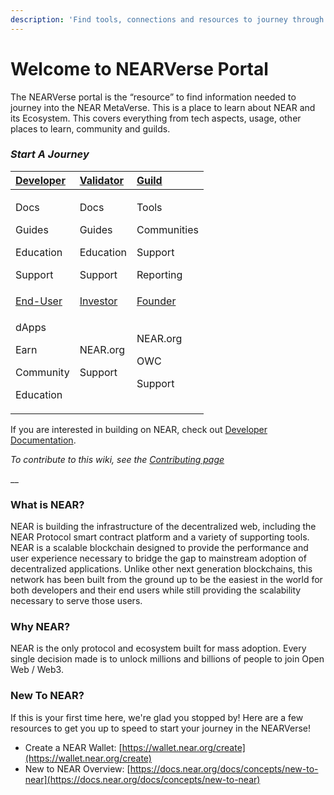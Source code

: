 ```yaml
---
description: 'Find tools, connections and resources to journey through the NEARVerse.'
---
```


# Welcome to NEARVerse Portal

The NEARVerse portal is the “resource” to find information needed to journey into the NEAR MetaVerse. This is a place to learn about NEAR and its Ecosystem. This covers everything from tech aspects, usage, other places to learn, community and guilds.

### _Start A Journey_

<table>
  <thead>
    <tr>
      <th style="text-align:left"><a href="developer/dev-overview.md">Developer</a>
      </th>
      <th style="text-align:left"><a href="validator/validator-overview.md">Validator</a>
      </th>
      <th style="text-align:left"><a href="guild/guild-overview.md">Guild</a>
      </th>
    </tr>
  </thead>
  <tbody>
    <tr>
      <td style="text-align:left">
        <p>Docs</p>
        <p>Guides</p>
        <p>Education</p>
        <p>Support</p>
      </td>
      <td style="text-align:left">
        <p>Docs</p>
        <p>Guides</p>
        <p>Education</p>
        <p>Support</p>
      </td>
      <td style="text-align:left">
        <p>Tools</p>
        <p>Communities</p>
        <p>Support</p>
        <p>Reporting</p>
      </td>
    </tr>
    <tr>
      <td style="text-align:left"><a href="end-user/user-overview.md">End-User</a>
      </td>
      <td style="text-align:left"><a href="investor/investor-overview.md">Investor</a>
      </td>
      <td style="text-align:left"><a href="founder/founder-overview.md">Founder</a>
      </td>
    </tr>
    <tr>
      <td style="text-align:left">
        <p>dApps</p>
        <p>Earn</p>
        <p>Community</p>
        <p>Education</p>
      </td>
      <td style="text-align:left">
        <p>NEAR.org</p>
        <p>Support</p>
        <p></p>
        <p></p>
      </td>
      <td style="text-align:left">
        <p>NEAR.org</p>
        <p>OWC</p>
        <p>Support</p>
        <p></p>
      </td>
    </tr>
  </tbody>
</table>



If you are interested in building on NEAR, check out [Developer Documentation](https://docs.near.org).

_To contribute to this wiki, see the_ [_Contributing page_](https://wiki.near.org/resources/contributing)

\_\_

### What is NEAR?

NEAR is building the infrastructure of the decentralized web, including the NEAR Protocol smart contract platform and a variety of supporting tools. NEAR is a scalable blockchain designed to provide the performance and user experience necessary to bridge the gap to mainstream adoption of decentralized applications. Unlike other next generation blockchains, this network has been built from the ground up to be the easiest in the world for both developers and their end users while still providing the scalability necessary to serve those users.

### Why NEAR?

NEAR is the only protocol and ecosystem built for mass adoption. Every single decision made is to unlock millions and billions of people to join Open Web / Web3.

### New To NEAR?

If this is your first time here, we're glad you stopped by! Here are a few resources to get you up to speed to start your journey in the NEARVerse!

* Create a NEAR Wallet: [https://wallet.near.org/create](https://wallet.near.org/create)
* New to NEAR Overview: [https://docs.near.org/docs/concepts/new-to-near](https://docs.near.org/docs/concepts/new-to-near)





